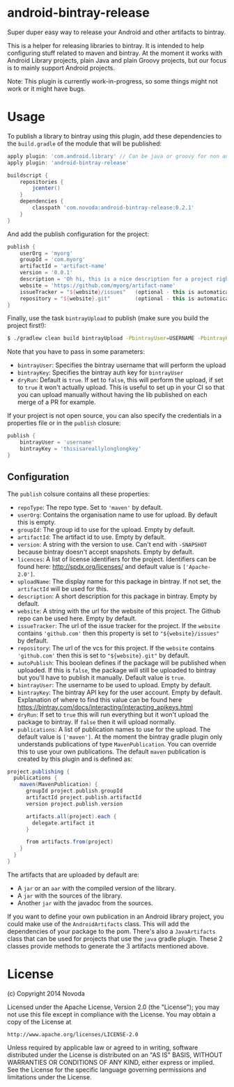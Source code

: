 android-bintray-release
=============================

Super duper easy way to release your Android and other artifacts to bintray.

This is a helper for releasing libraries to bintray. It is intended to help configuring stuff related to maven and bintray.
At the moment it works with Android Library projects, plain Java and plain Groovy projects, but our focus is to mainly support Android projects.

Note: This plugin is currently work-in-progress, so some things might not work or it might have bugs.

Usage
=============================
To publish a library to bintray using this plugin, add these dependencies to the `build.gradle` of the module that will be published:

```groovy
apply plugin: 'com.android.library' // Can be java or groovy for non android projects
apply plugin: 'android-bintray-release'

buildscript {
    repositories {
        jcenter()
    }
    dependencies {
        classpath 'com.novoda:android-bintray-release:0.2.1'
    }
}
```

And add the publish configuration for the project:

```groovy
publish {
    userOrg = 'myorg'
    groupId = 'com.myorg'
    artifactId = 'artifact-name'
    version = '0.0.1'
    description = 'Oh hi, this is a nice description for a project right?'
    website = 'https://github.com/myorg/artifact-name'
    issueTracker = "${website}/issues"   (optional - this is automatically setup for github websites)
    repository = "${website}.git"        (optional - this is automatically setup for github websites)
}
```

Finally, use the task `bintrayUpload` to publish (make sure you build the project first!):
```bash
$ ./gradlew clean build bintrayUpload -PbintrayUser=USERNAME -PbintrayKey=BINTRAY_KEY -PshouldUploadToBintray=true
```

Note that you have to pass in some parameters:

 * `bintrayUser`: Specifies the bintray username that will perform the upload
 * `bintrayKey`: Specifies the bintray auth key for `bintrayUser`
 * `dryRun`: Default is `true`. If set to `false`, this will perform the upload, if set to `true` it won't actually upload. This is
 useful
  to
 set up
 in your CI so that you can upload manually without having the lib published on each merge of a PR for example.

If your project is not open source, you can also specify the credentials in a properties file or in the `publish` closure:

```groovy
publish {
    bintrayUser = 'username'
    bintrayKey = 'thisisareallylonglongkey'
}
```

Configuration
---

The `publish` colsure contains all these properties:

 * `repoType`: The repo type. Set to `'maven'` by default.
 * `userOrg`: Contains the organisation name to use for upload. By default this is empty.
 * `groupId`: The group id to use for the upload. Empty by default.
 * `artifactId`: The artifact id to use. Empty by default.
 * `version`: A string with the version to use. Can't end with `-SNAPSHOT` because bintray doesn't accept snapshots. Empty by default.
 * `licences`: A list of license identifiers for the project. Identifiers can be found here: http://spdx.org/licenses/ and default value is `['Apache-2.0']`.
 * `uploadName`: The display name for this package in bintray. If not set, the `artifactId` will be used for this.
 * `description`: A short description for this package in bintray. Empty by default.
 * `website`: A string with the url for the website of this project. The Github repo can be used here. Empty by default.
 * `issueTracker`: The url of the issue tracker for the project. If the `website` contains `'github.com'` then this property is set to `"${website}/issues"` by default.
 * `repository`: The url of the vcs for this project. If the `website` contains `'github.com'` then this is set to `"${website}.git"` by default.
 * `autoPublish`: This boolean defines if the package will be published when uploaded. If this is `false`, the package will still be uploaded to bintray but you'll have to publish it manually. Default value is `true`.
 * `bintrayUser`: The username to be used to upload. Empty by default.
 * `bintrayKey`: The bintray API key for the user account. Empty by default. Explanation of where to find this value can be found here https://bintray.com/docs/interacting/interacting_apikeys.html
 * `dryRun`: If set to `true` this will run everything but it won't upload the package to bintray. If `false` then it will upload normally.
* `publications`: A list of publication names to use for the upload. The default value is `['maven']`. At the moment the bintray gradle plugin only understands publications of type `MavenPublication`. You can override this to use your own publications. The default `maven` publication is created by this plugin and is defined as:

```groovy
project.publishing {
  publications {
    maven(MavenPublication) {
      groupId project.publish.groupId
      artifactId project.publish.artifactId
      version project.publish.version

      artifacts.all(project).each {
        delegate.artifact it
      }

      from artifacts.from(project)
    }
  }
}
```

The artifacts that are uploaded by default are:

 * A `jar` or an `aar` with the compiled version of the library.
 * A `jar` with the sources of the library.
 * Another `jar` with the javadoc from the sources.

If you want to define your own publication in an Android library project, you could make use of the `AndroidArtifacts` class. This will add the dependencies of your package to the pom. There's also a `JavaArtifacts` class that can be used for projects that use the `java` gradle plugin. These 2 classes provide methods to generate the 3 artifacts mentioned above.

License
=================================

(c) Copyright 2014 Novoda

Licensed under the Apache License, Version 2.0 (the "License");
you may not use this file except in compliance with the License.
You may obtain a copy of the License at

    http://www.apache.org/licenses/LICENSE-2.0

Unless required by applicable law or agreed to in writing, software
distributed under the License is distributed on an "AS IS" BASIS,
WITHOUT WARRANTIES OR CONDITIONS OF ANY KIND, either express or implied.
See the License for the specific language governing permissions and
limitations under the License.
